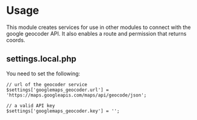 # Usage

This module creates services for use in other modules to connect with the google geocoder API. It also enables a route and permission that returns coords.
 
 ## settings.local.php
 
 You need to set the following:
 
 ```
// url of the geocoder service
$settings['googlemaps_geocoder.url'] = 'https://maps.googleapis.com/maps/api/geocode/json';
 
// a valid API key
$settings['googlemaps_geocoder.key'] = ''; 
 ```